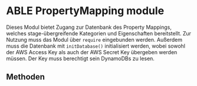 # ABLE PropertyMapping module

Dieses Modul bietet Zugang zur Datenbank des Property Mappings, welches stage-übergreifende Kategorien und Eigenschaften bereitstellt. Zur Nutzung muss das Modul über `require` eingebunden werden. Außerdem muss die Datenbank mit `initDatabase()` initialisiert werden, wobei sowohl der AWS Access Key als auch der AWS Secret Key übergeben werden müssen. Der Key muss berechtigt sein DynamoDBs zu lesen.

## Methoden